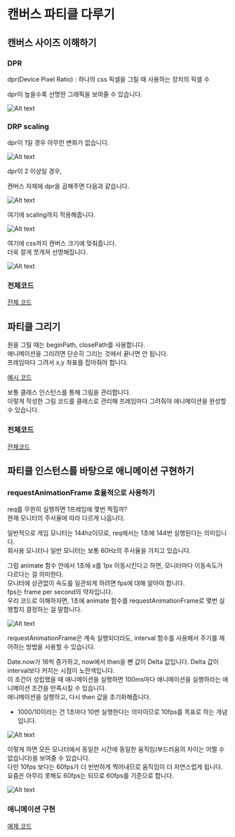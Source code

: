 # 캔버스 파티클 다루기

## 캔버스 사이즈 이해하기

### DPR

dpr(Device Pixel Ratio) : 하나의 css 픽셀을 그릴 때 사용하는 장치의 픽셀 수

dpr이 높을수록 선명한 그래픽을 보여줄 수 있습니다.

![Alt text](image.png)

### DRP scaling

dpr이 1일 경우 아무런 변화가 없습니다.

![Alt text](image-1.png)

dpr이 2 이상일 경우,<br>

캔버스 자체에 dpr을 곱해주면 다음과 같습니다.

![Alt text](image-2.png)

여기에 scaling까지 적용해줍니다.

![Alt text](image-3.png)

여기에 css까지 캔버스 크기에 맞춰줍니다.<br>
더욱 잘게 쪼개져 선명해집니다.

![Alt text](image-4.png)

### 전체코드

[전체 코드](./code_1.js)<br>

## 파티클 그리기

원을 그릴 때는 beginPath, closePath를 사용합니다.<br>
애니메이션을 그리려면 단순히 그리는 것에서 끝나면 안 됩니다.<br>
프레임마다 그려서 x,y 좌표를 잡아줘야 합니다.<br>

[예시 코드](./code_2.js)<br>

보통 클래스 인스턴스를 통해 그림을 관리합니다.<br>
이렇게 작성한 그림 코드를 클래스로 관리해 프레임마다 그려줘야 애니메이션을 완성할 수 있습니다.

### 전체코드

[전체코드](./c3.js)<br>

## 파티클 인스턴스를 바탕으로 애니메이션 구현하기

### requestAnimationFrame 효율적으로 사용하기

req를 무한히 실행하면 1프레임에 몇번 찍힐까?<br>
현재 모니터의 주사율에 따라 다르게 나옵니다.

일반적으로 게임 모니터는 144hz이므로, req에서는 1초에 144번 실행된다는 의미입니다.<br>
회사용 모니터나 일반 모니터는 보통 60Hz의 주사율을 가지고 있습니다.

그럼 animate 함수 안에서 1초에 x를 1px 이동시킨다고 하면, 모니터마다 이동속도가 다르다는 걸 의미한다.<br>
모니터에 상관없이 속도를 일관되게 하려면 fps에 대해 알아야 합니다.<br>
fps는 frame per second의 약자입니다.<br>
우리 코드로 이해하자면, 1초에 animate 함수를 requestAnimationFrame로 몇번 실행할지 결정하는 걸 말합니다.

![Alt text](image-5.png)

requestAnimationFrame은 계속 실행되더라도, interval 함수를 사용해서 주기를 제어하는 방법을 사용할 수 있습니다.

Date.now가 16씩 증가하고, now에서 then을 뺀 값이 Delta 값입니다. Delta 값이 interval보다 커지는 시점이 노란색입니다.<br>
이 조건이 성립했을 때 애니메이션을 실행하면 100ms마다 애니메이션을 실행하라는 애니메이션 조건을 만족시킬 수 있습니다.<br>
애니메이션을 실행하고, 다시 then 값을 초기화해줍니다.

- 1000/10이라는 건 1초마다 10번 실행한다는 의미이므로 10fps를 목표로 하는 개념입니다.

![Alt text](image-6.png)

이렇게 하면 모든 모니터에서 동일한 시간에 동일한 움직임(부드러움의 차이는 어쩔 수 없습니다)을 보여줄 수 있습니다.<br>
다만 10fps 보다는 60fps가 더 빈번하게 찍어내므로 움직임이 더 자연스럽게 됩니다.<br>
요즘은 아무리 못해도 60fps는 되므로 60fps를 기준으로 합니다.

![Alt text](image-7.png)

### 애니메이션 구현

[예제 코드](./c4.js)
